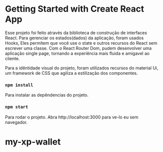 # Getting Started with Create React App

Esse projeto foi feito através da biblioteca de construção de interfaces React.
Para gerenciar os estados(dados) da aplicação, foram usados Hooks, Eles permitem que você use o state e outros recursos do React sem escrever uma classe.
Com o React Router Dom, pudem desenvolver uma aplicação single page, tornando a experiência mais fluida e amigavel ao cliente.

Para a idêntidade visual do projeto, foram utilizados recursos do material Ui, um framework de CSS que agiliza a estilização dos componentes. 

### `npm install`

Para instalar as depêndencias do projeto.

### `npm start`

Para rodar o projeto.
Abra http://localhost:3000 para ve-lo eu sem navegador.


# my-xp-wallet
